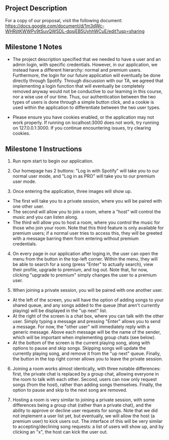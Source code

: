 ## Project Description

For a copy of our proposal, visit the following document: https://docs.google.com/document/d/1m3dWc-WHRjjtKWWPv9tSuvQWSDL-dqsjEB5UyhhWCuE/edit?usp=sharing

## Milestone 1 Notes

* The project description specified that we needed to have a user and an admin login, with specific credentials. However, in our application, we instead have a different hierarchy: normal and premium users. Furthermore, the login for our future application will eventually be done directly through Spotify. Through discussion with our TA, we agreed that implementing a login function that will eventually be completely removed anyway would not be conductive to our learning in this course, nor a wise use of our time. Thus, our authentication between the two types of users is done through a simple button click, and a cookie is used within the application to differentiate between the two user types. 

* Please ensure you have cookies enabled, or the application may not work properly. If running on localhost:3000 does not work, try running on 127.0.0.1:3000. If you continue encountering issues, try clearing cookies. 

## Milestone 1 Instructions

1. Run npm start to begin our application.

2. Our homepage has 2 buttons: "Log in with Spotify" will take you to our normal user mode, and "Log in as PRO" will take you to our premium user mode. 

3. Once entering the application, three images will show up. 
* The first will take you to a private session, where you will be paired with one other user. 
* The second will allow you to join a room, where a "host" will control the music and you can listen along. 
* The third will allow you to host a room, where you control the music for those who join your room. Note that this third feature is only available for premium users; if a normal user tries to access this, they will be greeted with a message barring them from entering without premium credentials. 

4. On every page in our application after loging in, the user can open the menu from the button in the top-left corner. Within the menu, they will be able to search for a song (press "Enter" to actually search), view their profile, upgrade to premium, and log out. Note that, for now, clicking "upgrade to premium" simply changes the user to a premium user. 

5. When joining a private session, you will be paired with one another user. 
* At the left of the screen, you will have the option of adding songs to your shared queue, and any songs added to the queue (that aren't currently playing) will be displayed in the "up next" list. 
* At the right of the screen is a chat box, where you can talk with the other user. Simply typing a message and pressing "Enter" allows you to send a message. For now, the "other user" will immediately reply with a generic message. Above each message will be the name of the sender, which will be important when implementing group chats (see below). 
* At the bottom of the screen is the current playing song, along with options to pause and skip songs. Skipping songs will update the currently playing song, and remove it from the "up next" queue. Finally, the button in the top right corner allows you to leave the private session. 

6. Joining a room works almost identically, with three notable differences: first, the private chat is replaced by a group chat, allowing everyone in the room to talk with each other. Second, users can now only request songs (from the host), rather than adding songs themselves. Finally, the option to pause and skip to the next song are removed. 

7. Hosting a room is very similar to joining a private session, with some differences being a group chat (rather than a private chat), and the ability to approve or decline user requests for songs. Note that we did not implement a user list yet, but eventually, we will allow the host (a premium user) to kick users out. The interface of this will be very similar to accepting/declining song requests: a list of users will show up, and by clicking an "x", the host can kick the user out. 
